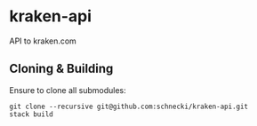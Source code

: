 # kraken-api

API to kraken.com

## Cloning & Building

Ensure to clone all submodules:

    git clone --recursive git@github.com:schnecki/kraken-api.git
    stack build
